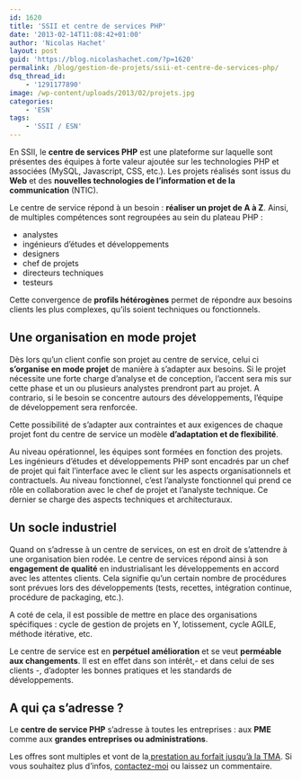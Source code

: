 ```yaml
---
id: 1620
title: 'SSII et centre de services PHP'
date: '2013-02-14T11:08:42+01:00'
author: 'Nicolas Hachet'
layout: post
guid: 'https://blog.nicolashachet.com/?p=1620'
permalink: /blog/gestion-de-projets/ssii-et-centre-de-services-php/
dsq_thread_id:
    - '1291177890'
image: /wp-content/uploads/2013/02/projets.jpg
categories:
    - 'ESN'
tags:
    - 'SSII / ESN'
---
```


En SSII, le **centre de services PHP** est une plateforme sur laquelle sont présentes des équipes à forte valeur ajoutée sur les technologies PHP et associées (MySQL, Javascript, CSS, etc.). Les projets réalisés sont issus du **Web** et des **nouvelles technologies de l’information et de la communication** (NTIC).

Le centre de service répond à un besoin : **réaliser un projet de A à Z**. Ainsi, de multiples compétences sont regroupées au sein du plateau PHP :

- analystes
- ingénieurs d’études et développements
- designers
- chef de projets
- directeurs techniques
- testeurs

Cette convergence de **profils hétérogènes** permet de répondre aux besoins clients les plus complexes, qu’ils soient techniques ou fonctionnels.

## Une organisation en mode projet

Dès lors qu’un client confie son projet au centre de service, celui ci **s’organise en mode projet** de manière à s’adapter aux besoins. Si le projet nécessite une forte charge d’analyse et de conception, l’accent sera mis sur cette phase et un ou plusieurs analystes prendront part au projet. A contrario, si le besoin se concentre autours des développements, l’équipe de développement sera renforcée.

Cette possibilité de s’adapter aux contraintes et aux exigences de chaque projet font du centre de service un modèle **d’adaptation et de flexibilité**.

Au niveau opérationnel, les équipes sont formées en fonction des projets. Les ingénieurs d’études et développements PHP sont encadrés par un chef de projet qui fait l’interface avec le client sur les aspects organisationnels et contractuels. Au niveau fonctionnel, c’est l’analyste fonctionnel qui prend ce rôle en collaboration avec le chef de projet et l’analyste technique. Ce dernier se charge des aspects techniques et architecturaux.

## Un socle industriel

Quand on s’adresse à un centre de services, on est en droit de s’attendre à une organisation bien rodée. Le centre de services répond ainsi à son **engagement de qualité** en industrialisant les développements en accord avec les attentes clients. Cela signifie qu’un certain nombre de procédures sont prévues lors des développements (tests, recettes, intégration continue, procédure de packaging, etc.).

A coté de cela, il est possible de mettre en place des organisations spécifiques : cycle de gestion de projets en Y, lotissement, cycle AGILE, méthode itérative, etc.

Le centre de service est en **perpétuel amélioration** et se veut **perméable aux changements**. Il est en effet dans son intérêt,- et dans celui de ses clients -, d’adopter les bonnes pratiques et les standards de développements.

## A qui ça s’adresse ?

Le **centre de service PHP** s’adresse à toutes les entreprises : aux **PME** comme aux **grandes entreprises ou administrations**.

Les offres sont multiples et vont de la[ prestation au forfait jusqu’à la TMA](https://blog.nicolashachet.com/2012/01/09/gestion-de-projets/ssii-quelles-differences-entre-developpement-au-forfait-placement-en-regie-et-tma/). Si vous souhaitez plus d’infos, [contactez-moi](https://blog.nicolashachet.com/contact/ "Contact") ou laissez un commentaire.
